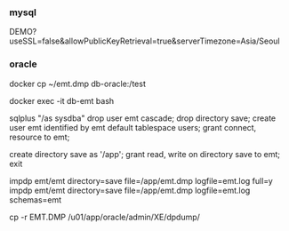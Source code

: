 ### mysql

DEMO?useSSL=false&allowPublicKeyRetrieval=true&serverTimezone=Asia/Seoul


### oracle
docker cp ~/emt.dmp db-oracle:/test
<!-- C:\Users\f5074\Downloads\doc-master\EMT_doc\8_EMT.dmp -->

docker exec -it db-emt bash

sqlplus "/as sysdba"
drop user emt cascade;
drop directory save;
create user emt identified by emt default tablespace users;
grant connect, resource to emt;

create directory save as '/app';
grant read, write on directory save to emt;
exit

impdp emt/emt directory=save file=/app/emt.dmp logfile=emt.log full=y
impdp emt/emt directory=save file=/app/emt.dmp logfile=emt.log schemas=emt


cp -r EMT.DMP /u01/app/oracle/admin/XE/dpdump/

<!-- docker exec  -it   db_193 expdp klrice/klrice@xe tables=t1 directory=docker_vol dumpfile=klrice.dmp logfile=klrice_exp.log -->